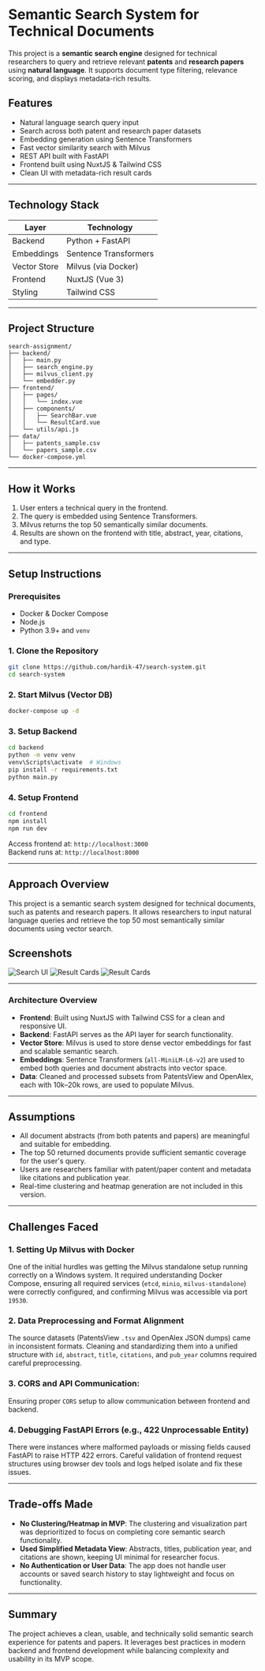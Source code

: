
#  Semantic Search System for Technical Documents

This project is a **semantic search engine** designed for technical researchers to query and retrieve relevant **patents** and **research papers** using **natural language**. It supports document type filtering, relevance scoring, and displays metadata-rich results.

##  Features

-  Natural language search query input
-  Search across both patent and research paper datasets
-  Embedding generation using Sentence Transformers
-  Fast vector similarity search with Milvus
-  REST API built with FastAPI
-  Frontend built using NuxtJS & Tailwind CSS
-  Clean UI with metadata-rich result cards

---

## Technology Stack

| Layer        | Technology             |
|--------------|------------------------|
| Backend      | Python + FastAPI       |
| Embeddings   | Sentence Transformers  |
| Vector Store | Milvus (via Docker)    |
| Frontend     | NuxtJS (Vue 3)         |
| Styling      | Tailwind CSS           |

---

##  Project Structure

```
search-assignment/
├── backend/
│   ├── main.py
│   ├── search_engine.py
│   ├── milvus_client.py
│   └── embedder.py
├── frontend/
│   ├── pages/
│   │   └── index.vue
│   ├── components/
│   │   ├── SearchBar.vue
│   │   └── ResultCard.vue
│   └── utils/api.js
├── data/
│   ├── patents_sample.csv
│   └── papers_sample.csv
└── docker-compose.yml
```

---

##  How it Works

1. User enters a technical query in the frontend.
2. The query is embedded using Sentence Transformers.
3. Milvus returns the top 50 semantically similar documents.
4. Results are shown on the frontend with title, abstract, year, citations, and type.

---

##  Setup Instructions

### Prerequisites

- Docker & Docker Compose
- Node.js 
- Python 3.9+ and `venv`

### 1. Clone the Repository

```bash
git clone https://github.com/hardik-47/search-system.git
cd search-system
```

### 2. Start Milvus (Vector DB)

```bash
docker-compose up -d
```

### 3. Setup Backend

```bash
cd backend
python -m venv venv
venv\Scripts\activate  # Windows
pip install -r requirements.txt
python main.py
```

### 4. Setup Frontend

```bash
cd frontend
npm install
npm run dev
```

Access frontend at: `http://localhost:3000`  
Backend runs at: `http://localhost:8000`

---


##  Approach Overview

This project is a semantic search system designed for technical documents, such as patents and research papers. It allows researchers to input natural language queries and retrieve the top 50 most semantically similar documents using vector search.

## Screenshots

![Search UI](./assets/ui.png)
![Result Cards](./assets/result.png)
![Result Cards](./assets/result2.png)


---

###  Architecture Overview

- **Frontend**: Built using NuxtJS with Tailwind CSS for a clean and responsive UI.
- **Backend**: FastAPI serves as the API layer for search functionality.
- **Vector Store**: Milvus is used to store dense vector embeddings for fast and scalable semantic search.
- **Embeddings**: Sentence Transformers (`all-MiniLM-L6-v2`) are used to embed both queries and document abstracts into vector space.
- **Data**: Cleaned and processed subsets from PatentsView and OpenAlex, each with 10k–20k rows, are used to populate Milvus.

---

##  Assumptions

- All document abstracts (from both patents and papers) are meaningful and suitable for embedding.
- The top 50 returned documents provide sufficient semantic coverage for the user's query.
- Users are researchers familiar with patent/paper content and metadata like citations and publication year.
- Real-time clustering and heatmap generation are not included in this version.

---

##  Challenges Faced

### 1. Setting Up Milvus with Docker
One of the initial hurdles was getting the Milvus standalone setup running correctly on a Windows system. It required understanding Docker Compose, ensuring all required services (`etcd`, `minio`, `milvus-standalone`) were correctly configured, and confirming Milvus was accessible via port `19530`.

### 2. Data Preprocessing and Format Alignment
The source datasets (PatentsView `.tsv` and OpenAlex JSON dumps) came in inconsistent formats. Cleaning and standardizing them into a unified structure with `id`, `abstract`, `title`, `citations`, and `pub_year` columns required careful preprocessing.

### 3. CORS and API Communication:
Ensuring proper `CORS` setup to allow communication between frontend and backend.

### 4. Debugging FastAPI Errors (e.g., 422 Unprocessable Entity)
There were instances where malformed payloads or missing fields caused FastAPI to raise HTTP 422 errors. Careful validation of frontend request structures using browser dev tools and logs helped isolate and fix these issues.

---

##  Trade-offs Made

- **No Clustering/Heatmap in MVP**: The clustering and visualization part was deprioritized to focus on completing core semantic search functionality.
-  **Used Simplified Metadata View**: Abstracts, titles, publication year, and citations are shown, keeping UI minimal for researcher focus.
- **No Authentication or User Data**: The app does not handle user accounts or saved search history to stay lightweight and focus on functionality.

---

## Summary

The project achieves a clean, usable, and technically solid semantic search experience for patents and papers. It leverages best practices in modern backend and frontend development while balancing complexity and usability in its MVP scope.

